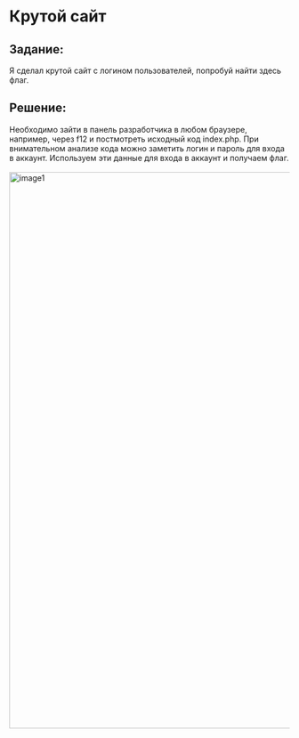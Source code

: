 <h1>Крутой сайт</h1>

<h2>Задание:</h2>
Я сделал крутой сайт с логином пользователей, попробуй найти здесь флаг.<br>

<h2>Решение:</h2>
Необходимо зайти в панель разработчика в любом браузере, например, через f12 и постмотреть исходный код index.php. При внимательном анализе кода можно заметить логин и пароль для входа в аккаунт. Используем эти данные для входа в аккаунт и получаем флаг.<br/><br/>
<img width="1000" alt="image1" src="https://github.com/QwarkDev/LyceumCTF_2024/assets/160727310/4f4ebd3e-16d1-4e32-991c-9b680071071b">
